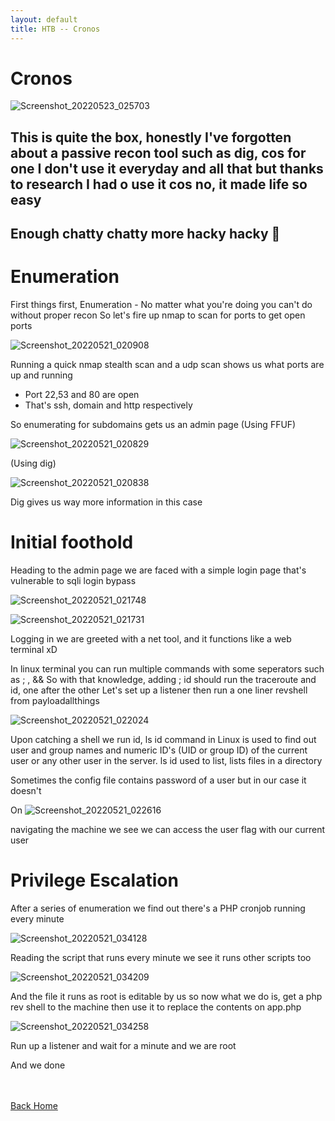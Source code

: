 ```yaml
---
layout: default
title: HTB -- Cronos
---
```


# Cronos

![Screenshot_20220523_025703](https://user-images.githubusercontent.com/24994796/169724639-a8f10b74-5269-4020-8f14-d50c8830664b.png)

## This is quite the box, honestly I've forgotten about a passive recon tool such as dig, cos for one I don't use it everyday and all that but thanks to research I had o use it cos no, it made life so easy

## Enough chatty chatty more hacky hacky 🥵

# Enumeration

First things first, Enumeration - No matter what you're doing you can't do without proper recon
So let's fire up nmap to scan for ports to get open ports

![Screenshot_20220521_020908](https://user-images.githubusercontent.com/24994796/169725100-2978f6d3-7e6a-414e-a887-70a60005bded.png)

Running a quick nmap stealth scan and a udp scan shows us what ports are up and running
- Port 22,53 and 80 are open
- That's ssh, domain and http respectively

So enumerating for subdomains gets us an admin page (Using FFUF)

![Screenshot_20220521_020829](https://user-images.githubusercontent.com/24994796/169725777-2c8c7ab5-c6c4-422d-9e8d-51ea78685538.png)

(Using dig)

![Screenshot_20220521_020838](https://user-images.githubusercontent.com/24994796/169725828-b624b058-d43b-43e1-81c5-36706cbddc85.png)

Dig gives us way more information in this case

# Initial foothold

Heading to the admin page we are faced with a simple login page that's vulnerable to sqli login bypass

![Screenshot_20220521_021748](https://user-images.githubusercontent.com/24994796/169726054-c29bfa63-f428-4bb3-a3b2-ad6efa9627f7.png)

![Screenshot_20220521_021731](https://user-images.githubusercontent.com/24994796/169726082-cd2c0db9-c7cc-43cf-897f-707e7088d942.png)

Logging in we are greeted with a net tool, and it functions like a web terminal xD

In linux terminal you can run multiple commands with some seperators such as ; , && 
So with that knowledge, adding ; id should run the traceroute and id, one after the other
Let's set up a listener then run a one liner revshell from payloadallthings

![Screenshot_20220521_022024](https://user-images.githubusercontent.com/24994796/169726539-6176fd0b-5735-4f17-9e00-b8fc944bcc17.png)

Upon catching a shell we run id, ls 
id command in Linux is used to find out user and group names and numeric ID's (UID or group ID) of the current user or any other user in the server. 
ls id used to list, lists files in a directory

Sometimes the config file contains password of a user but in our case it doesn't

On ![Screenshot_20220521_022616](https://user-images.githubusercontent.com/24994796/169726980-78dfefdc-762f-4dc4-b70d-e155795f1173.png)

navigating the machine we see we can access the user flag with our current user


# Privilege Escalation

After a series of enumeration we find out there's a PHP cronjob running every minute

![Screenshot_20220521_034128](https://user-images.githubusercontent.com/24994796/169726997-b5bb9508-5cf5-40e7-b735-2872d69bab43.png)

Reading the script that runs every minute we see it runs other scripts too

![Screenshot_20220521_034209](https://user-images.githubusercontent.com/24994796/169727156-13e8b518-bb5e-45f7-95ff-350a5397c45e.png)

And the file it runs as root is editable by us so now what we do is, get a php rev shell to the machine then use it to replace the contents on app.php

![Screenshot_20220521_034258](https://user-images.githubusercontent.com/24994796/169727343-1c5f4f7e-c749-4209-b065-cef43347921f.png)

Run up a listener and wait for a minute and we are root


And we done

<br> <br>
[Back Home](../../index.md)
<br>

